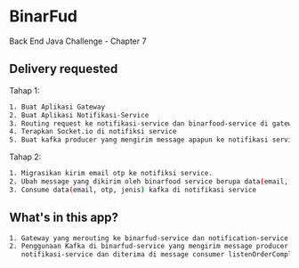 
# BinarFud

Back End Java Challenge - Chapter 7


## Delivery requested

Tahap 1:
```bash
1. Buat Aplikasi Gateway
2. Buat Aplikasi Notifikasi-Service
3. Routing request ke notifikasi-service dan binarfood-service di gateway
4. Terapkan Socket.io di notifiksi service
5. Buat kafka producer yang mengirim message apapun ke notifikasi service.
```

Tahap 2:
```bash
1. Migrasikan kirim email otp ke notifiksi service.
2. Ubah message yang dikirim oleh binarfood service berupa data(email, otp, jenis)
3. Consume data(email, otp, jenis) kafka di notifikasi service
```

## What's in this app?

```bash
1. Gateway yang merouting ke binarfud-service dan notification-service
2. Penggunaan Kafka di binarfud-service yang mengirim message producer sendOrderCompletedEvent ke 
   notifikasi-service dan diterima di message consumer listenOrderCompleted.
```
